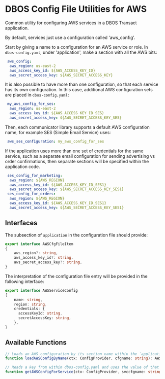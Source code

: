# DBOS Config File Utilities for AWS

Common utility for configuring AWS services in a DBOS Transact application.
 
By default, services just use a configuration called 'aws_config'.

Start by giving a name to a configuration for an AWS service or role.
In `dbos-config.yaml`, under 'application', make a section with all the
AWS bits:
```yaml
 aws_config:
  aws_region: us-east-2
  aws_access_key_id: ${AWS_ACCESS_KEY_ID}
  aws_secret_access_key: ${AWS_SECRET_ACCESS_KEY}
```

It is also possible to have more than one configuration, so that each service
has its own configuration.  In this case, additional AWS configuration sets are
placed in `dbos-config.yaml`:

```yaml
 my_aws_config_for_ses:
  aws_region: us-east-2
  aws_access_key_id: ${AWS_ACCESS_KEY_ID_SES}
  aws_secret_access_key: ${AWS_SECRET_ACCESS_KEY_SES}
```

Then, each communicator library supports a default AWS configuration name, for
example SES (Simple Email Service) uses:
```yaml
 aws_ses_configuration: my_aws_config_for_ses
```

If the application uses more than one set of credentials for the same service,
such as a separate email configuration for sending advertising vs order confirmations,
then separate sections will be specified within the application code.
```yaml
 ses_config_for_marketing:
  aws_region: ${AWS_REGION}
  aws_access_key_id: ${AWS_ACCESS_KEY_ID_SES1}
  aws_secret_access_key: ${AWS_SECRET_ACCESS_KEY_SES1}
 ses_config_for_orders:
  aws_region: ${AWS_REGION}
  aws_access_key_id: ${AWS_ACCESS_KEY_ID_SES1}
  aws_secret_access_key: ${AWS_SECRET_ACCESS_KEY_SES1}
```

## Interfaces

The subsection of `application` in the configuration file should provide:
```typescript
export interface AWSCfgFileItem
{
    aws_region?: string,
    aws_access_key_id?: string,
    aws_secret_access_key?: string,
}
```

The interpretation of the configuration file entry will be provided in the following interface:
```typescript
export interface AWSServiceConfig
{
    name: string,
    region: string,
    credentials: {
      accessKeyId: string,
      secretAccessKey: string,
    },
}
```

## Available Functions
```typescript
// Loads an AWS configuration by its section name within the `application` part of dbos-config.yaml
function loadAWSConfigByName(ctx: ConfigProvider, cfgname: string): AWSServiceConfig

// Reads a key from within dbos-config.yaml and uses the value of that key to load an AWS configuration section
function getAWSConfigForService(ctx: ConfigProvider, svccfgname: string) : AWSServiceConfig
```